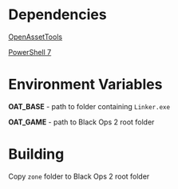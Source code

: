 # Dependencies

[OpenAssetTools](https://github.com/Laupetin/OpenAssetTools/releases)

[PowerShell 7](https://learn.microsoft.com/en-us/powershell/scripting/install/installing-powershell-on-windows)

# Environment Variables

**OAT_BASE** - path to folder containing `Linker.exe`

**OAT_GAME** - path to Black Ops 2 root folder

# Building

Copy `zone` folder to Black Ops 2 root folder